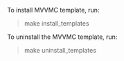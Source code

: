 
To install MVVMC template, run:

> make install_templates

To uninstall the MVVMC template, run:

> make uninstall_templates
